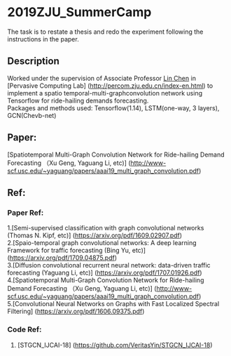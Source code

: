 2019ZJU_SummerCamp
====
The task is to restate a thesis and redo the experiment following the instructions in the paper.

Description
----
Worked under the supervision of Associate Professor [Lin Chen](https://scholar.google.com/citations?user=Vxi9eakAAAAJ&hl=zh-CN) in [Pervasive Computing Lab] (http://percom.zju.edu.cn/index-en.html) to implement a spatio temporal-multi-graphconvolution
network using Tensorflow for ride-hailing demands forecasting. <br> 
Packages and methods used: Tensorflow(1.14), LSTM(one-way, 3 layers), GCN(Chevb-net) 

Paper:
----
[Spatiotemporal Multi-Graph Convolution Network for Ride-hailing Demand Forecasting （Xu Geng, Yaguang Li, etc)]
(http://www-scf.usc.edu/~yaguang/papers/aaai19_multi_graph_convolution.pdf)

Ref:
----
### Paper Ref:
1.[Semi-supervised classification with graph convolutional networks (Thomas N. Kipf, etc)] 
(https://arxiv.org/pdf/1609.02907.pdf)<br> 
2.[Spaio-temporal graph convolutional networks: A deep learning Framework for traffic forecasting (Bing Yu, etc)]
(https://arxiv.org/pdf/1709.04875.pdf)<br> 
3.[Diffusion convolutional recurrent neural network: data-driven traffic forecasting (Yaguang Li, etc)]
(https://arxiv.org/pdf/1707.01926.pdf)<br> 
4.[Spatiotemporal Multi-Graph Convolution Network for Ride-hailing Demand Forecasting （Xu Geng, Yaguang Li, etc)]
(http://www-scf.usc.edu/~yaguang/papers/aaai19_multi_graph_convolution.pdf)<br> 
5.[Convolutional Neural Networks on Graphs with Fast Localized Spectral Filtering]
(https://arxiv.org/pdf/1606.09375.pdf)

### Code Ref:
1. [STGCN_IJCAI-18]
(https://github.com/VeritasYin/STGCN_IJCAI-18)
